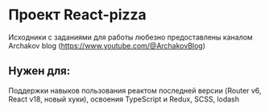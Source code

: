 # Проект React-pizza 

Исходники с заданиями для работы любезно предоставлены каналом Archakov blog (https://www.youtube.com/@ArchakovBlog)

## Нужен для:

Поддержки навыков пользования реактом последней версии (Router v6, React v18, новый хуки), освоения TypeScript и Redux, SCSS, lodash